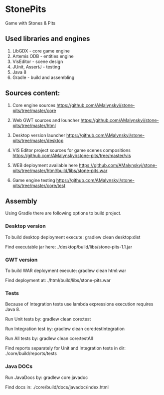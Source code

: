 # StonePits
Game with Stones &amp; Pits

## Used libraries and engines 

1) LibGDX - core game engine
2) Artemis ODB - entities engine
3) VisEditor - scene design
4) JUnit, AssertJ - testing
5) Java 8 
6) Gradle - build and assembling 

## Sources content:

1) Core engine sources 
https://github.com/AMalynskyi/stone-pits/tree/master/core

2) Web GWT sources and louncher 
https://github.com/AMalynskyi/stone-pits/tree/master/html

3) Desktop version launcher
https://github.com/AMalynskyi/stone-pits/tree/master/desktop

4) VIS Editor project sources for game scenes compositions
https://github.com/AMalynskyi/stone-pits/tree/master/vis

5) WEB deployment available here
https://github.com/AMalynskyi/stone-pits/tree/master/html/build/libs/stone-pits.war

6) Game engine testing
https://github.com/AMalynskyi/stone-pits/tree/master/core/test

## Assembly

Using Gradle there are following options to build project.

### Desktop version

To build desktop deployment execute:
gradlew clean desktop:dist

Find executable jar here:
./desktop/build/libs/stone-pits-1.1.jar

### GWT version

To build WAR deployment execute:
gradlew clean html:war

Find deployment at:
./html/build/libs/stone-pits.war

### Tests

Because of Integration tests use lambda expressions execution requires Java 8.

Run Unit tests by:
gradlew clean core:test

Run Integration test by:
gradlew clean core:testIntegration

Run All tests by:
gradlew clean core:testAll

Find reports separately for Unit and Integration tests in dir:
./core/build/reports/tests

### Java DOCs

Run JavaDocs by:
gradlew core:javadoc

Find docs in:
./core/build/docs/javadoc/index.html


